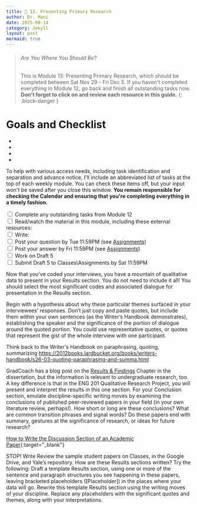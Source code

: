 ```yaml
---
title: 📃 13. Presenting Primary Research
author: Dr. Mani
date: 2025-08-14
category: Jekyll
layout: post
mermaid: true
---
```


> ###### Are You Where You Should Be?
> This is Module 13: Presenting Primary Research, which should be completed between Sat Nov 29 - Fri Dec 5. If you haven't completed everything in Module 12, go back and finish all outstanding tasks now. **Don't forget to click on and review each resource in this guide.**
{: .block-danger }

# Goals and Checklist

- 
- 
- 
- 

To help with various access needs, including task identification and separation and advance notice, I'll include an abbreviated list of tasks at the top of each weekly module. You can check these items off, but your input won't be saved after you close this window. **You remain responsible for checking the Calendar and ensuring that you're completing everything in a timely fashion.**

<div>
    <input type="checkbox" name="uchk">
    <label for="chk">Complete any outstanding tasks from Module 12</label>
</div>
<div>
  <input type="checkbox" name="uchk">
  <label for="uchk">Read/watch the material in this module, including these external resources: </label>
</div>
<div>
  <input type="checkbox" name="uchk">
  <label for="uchk">Write: </label>
</div>
<div>
  <input type="checkbox" name="uchk">
  <label for="uchk">Post your question by Tue 11:59PM (see <a href="https://visforvali.github.io/eng201-oer/pages/assignments/">Assignments</a>)</label>
</div>
<div>
  <input type="checkbox" name="uchk">
  <label for="uchk">Post your answer by Fri 11:59PM (see <a href="https://visforvali.github.io/eng201-oer/pages/assignments/">Assignments</a>)</label>
</div>
<div>
  <input type="checkbox" name="uchk">
  <label for="uchk">Work on Draft 5</label>
</div>
<div>
  <input type="checkbox" name="uchk">
  <label for="uchk">Submit Draft 5 to Classes\Assignments by Sat 11:59PM</label>
</div>


Now that you've coded your interviews, you have a mountain of qualitative data to present in your Results section. You do not need to include it all! You should select the most significant codes and associated dialogue for presentation in the Results section. 

Begin with a hypothesis about why these particular themes surfaced in your interviewees’ responses. Don’t just copy and paste quotes, but include them within your own sentences (as the Writer’s Handbook demonstrates), establishing the speaker and the significance of the portion of dialogue around the quoted portion. 
You could use representative quotes, or quotes that represent the gist of the whole interview with one participant. 


Think back to the Writer's Handbook on paraphrasing, quoting, summarizing
https://2012books.lardbucket.org/books/writers-handbook/s26-03-quoting-paraphrasing-and-summa.html


GradCoach has a blog post on the [Results & Findings](https://gradcoach.com/qualitative-results-findings/) Chapter in the dissertation, but the information is relevant to undergraduate research, too. A key difference is that in the ENG 201 Qualitative Research Project, you will present and interpret the results in this one section.
For your Conclusion section, emulate discipline-specific writing moves by examining the conclusions of published peer-reviewed papers in your field (in your own literature review, perhaps!). How short or long are these conclusions? What are common transition phrases and signal words? Do these papers end with summary, gestures at the significance of research, or ideas for future research?


[How to Write the Discussion Section of an Academic Paper](https://www.raulpacheco.org/2019/04/how-to-write-the-discussion-section-of-an-academic-paper/){:target="_blank"}

STOP! Write
Review the sample student papers on Classes, in the Google Drive, and Yale’s repository. How are these Results sections written? Try the following:
Draft a template Results section, using one or more of the sentence and paragraph structures you see happening in these papers, leaving bracketed placeholders ([Placeholder]) in the places where your data will go.
Rewrite this template Results section using the writing moves of your discipline.
Replace any placeholders with the significant quotes and themes, along with your interpretations.

